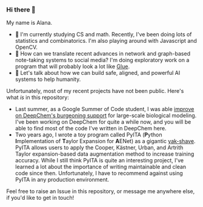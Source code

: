 ### Hi there 👋

My name is Alana.

- 🌱 I'm currently studying CS and math. Recently, I've been doing lots of statistics and combinatorics. I'm also playing around with Javascript and OpenCV.
- 🔭 How can we translate recent advances in network and graph-based note-taking systems to social media? I'm doing exploratory work on a program that will probably look a lot like [Glue](https://a9.io/glue-comic/).
- 💬 Let's talk about how we can build safe, aligned, and powerful AI systems to help humanity.

Unfortunately, most of my recent projects have not been public. Here's what *is* in this repository:

- Last summer, as a Google Summer of Code student, I was able [improve on DeepChem's burgeoning support](https://forum.deepchem.io/t/google-summer-of-code-2021-large-scale-protein-modeling-in-deepchem/507/2) for large-scale biological modeling. I've been working on DeepChem for quite a while now, and you will be able to find most of the code I've written in DeepChem here.
- Two years ago, I wrote a toy program called PyITA (**P**ython **I**mplementation of **T**aylor Expansion for **A**ENet) as a gigantic [yak-shave](https://sketchplanations.com/yak-shaving). PyITA allows users to apply the Cooper, Kästner, Urban, and Artrith Taylor expansion-based data augmentation method to increase training accuracy. While I still think PyITA is quite an interesting project, I've learned a lot about the importance of writing maintainable and clean code since then. Unfortunately, I have to recommend against using PyITA in any production environment.

Feel free to raise an Issue in this repository, or message me anywhere else, if you'd like to get in touch!

